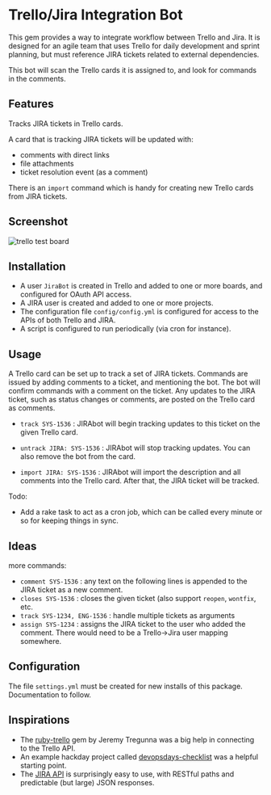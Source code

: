 # Trello/Jira Integration Bot #

This gem provides a way to integrate workflow between Trello and Jira. It is designed for an agile team that uses Trello for daily development and sprint planning, but must reference JIRA tickets related to external dependencies. 

This bot will scan the Trello cards it is assigned to, and look for commands in the comments. 

## Features ##

Tracks JIRA tickets in Trello cards. 

A card that is tracking JIRA tickets will be updated with:

* comments with direct links
* file attachments
* ticket resolution event (as a comment)

There is an `import` command which is handy for creating new Trello cards from JIRA tickets.

## Screenshot ##

![trello test board](http://dl.dropbox.com/u/385855/Screenshots/8pys.png)

## Installation ##

* A user `JiraBot` is created in Trello and added to one or more boards, and configured for OAuth API access.
* A JIRA user is created and added to one or more projects.
* The configuration file `config/config.yml` is configured for access to the APIs of both Trello and JIRA.
* A script is configured to run periodically (via cron for instance).

## Usage ##

A Trello card can be set up to track a set of JIRA tickets. Commands are issued by adding comments to a ticket, and mentioning the bot. The bot will confirm commands with a comment on the ticket. Any updates to the JIRA ticket, such as status changes or comments, are posted on the Trello card as comments.

* `track SYS-1536` : JIRAbot will begin tracking updates to this ticket on the given Trello card.

* `untrack JIRA: SYS-1536` : JIRAbot will stop tracking updates. You can also remove the bot from the card.

* `import JIRA: SYS-1536` : JIRAbot will import the description and all comments into the Trello card. After that, the JIRA ticket will be tracked.

Todo:
* Add a rake task to act as a cron job, which can be called every minute or so for keeping things in sync.

## Ideas 

more commands:

* `comment SYS-1536` : any text on the following lines is appended to the JIRA ticket as a new comment.
* `closes SYS-1536` : closes the given ticket (also support `reopen`, `wontfix`, etc.
* `track SYS-1234, ENG-1536` : handle multiple tickets as arguments
* `assign SYS-1234` : assigns the JIRA ticket to the user who added the comment. There would need to be a Trello->Jira user mapping somewhere.

## Configuration ##

The file `settings.yml` must be created for new installs of this package. Documentation to follow.

## Inspirations ##

* The [ruby-trello](https://github.com/jeremytregunna/ruby-trello) gem by Jeremy Tregunna was a big help in connecting to the Trello API. 
* An example hackday project called [devopsdays-checklist](https://github.com/jedi4ever/devopsdays-checklist) was a helpful starting point. 
* The [JIRA API](https://developer.atlassian.com/display/JIRADEV/JIRA+REST+APIs) is surprisingly easy to use, with RESTful paths and predictable (but large) JSON responses.
